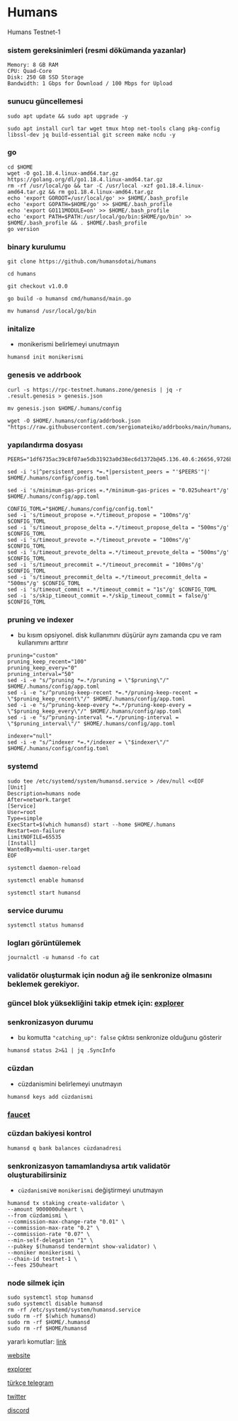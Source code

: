 # Humans
Humans Testnet-1
### sistem gereksinimleri (resmi dökümanda yazanlar)
```
Memory: 8 GB RAM
CPU: Quad-Core
Disk: 250 GB SSD Storage
Bandwidth: 1 Gbps for Download / 100 Mbps for Upload
```
### sunucu güncellemesi
```
sudo apt update && sudo apt upgrade -y
```

```
sudo apt install curl tar wget tmux htop net-tools clang pkg-config libssl-dev jq build-essential git screen make ncdu -y
```
### go
```
cd $HOME
wget -O go1.18.4.linux-amd64.tar.gz https://golang.org/dl/go1.18.4.linux-amd64.tar.gz
rm -rf /usr/local/go && tar -C /usr/local -xzf go1.18.4.linux-amd64.tar.gz && rm go1.18.4.linux-amd64.tar.gz
echo 'export GOROOT=/usr/local/go' >> $HOME/.bash_profile
echo 'export GOPATH=$HOME/go' >> $HOME/.bash_profile
echo 'export GO111MODULE=on' >> $HOME/.bash_profile
echo 'export PATH=$PATH:/usr/local/go/bin:$HOME/go/bin' >> $HOME/.bash_profile && . $HOME/.bash_profile
go version
```
### binary kurulumu
```
git clone https://github.com/humansdotai/humans
```
```
cd humans
```
```
git checkout v1.0.0
```
```
go build -o humansd cmd/humansd/main.go
```
```
mv humansd /usr/local/go/bin
```
### initalize
* monikerismi belirlemeyi unutmayın
```
humansd init monikerismi
```





### genesis ve addrbook
```
curl -s https://rpc-testnet.humans.zone/genesis | jq -r .result.genesis > genesis.json
```
```
mv genesis.json $HOME/.humans/config
```
```
wget -O $HOME/.humans/config/addrbook.json "https://raw.githubusercontent.com/sergiomateiko/addrbooks/main/humans/addrbook.json"
```
### yapılandırma dosyası
```
PEERS="1df6735ac39c8f07ae5db31923a0d38ec6d1372b@45.136.40.6:26656,9726b7ba17ee87006055a9b7a45293bfd7b7f0fc@45.136.40.16:26656,6e84cde074d4af8a9df59d125db3bf8d6722a787@45.136.40.18:26656,eda3e2255f3c88f97673d61d6f37b243de34e9d9@45.136.40.13:26656,4de8c8acccecc8e0bed4a218c2ef235ab68b5cf2@45.136.40.12:26656"
```
```
sed -i 's|^persistent_peers *=.*|persistent_peers = "'$PEERS'"|' $HOME/.humans/config/config.toml
```
```
sed -i 's/minimum-gas-prices =.*/minimum-gas-prices = "0.025uheart"/g' $HOME/.humans/config/app.toml
```
```
CONFIG_TOML="$HOME/.humans/config/config.toml"
sed -i 's/timeout_propose =.*/timeout_propose = "100ms"/g' $CONFIG_TOML
sed -i 's/timeout_propose_delta =.*/timeout_propose_delta = "500ms"/g' $CONFIG_TOML
sed -i 's/timeout_prevote =.*/timeout_prevote = "100ms"/g' $CONFIG_TOML
sed -i 's/timeout_prevote_delta =.*/timeout_prevote_delta = "500ms"/g' $CONFIG_TOML
sed -i 's/timeout_precommit =.*/timeout_precommit = "100ms"/g' $CONFIG_TOML
sed -i 's/timeout_precommit_delta =.*/timeout_precommit_delta = "500ms"/g' $CONFIG_TOML
sed -i 's/timeout_commit =.*/timeout_commit = "1s"/g' $CONFIG_TOML
sed -i 's/skip_timeout_commit =.*/skip_timeout_commit = false/g' $CONFIG_TOML
```
### pruning ve indexer
* bu kısım opsiyonel. disk kullanımını düşürür aynı zamanda cpu ve ram kullanımını arttırır
```
pruning="custom"
pruning_keep_recent="100"
pruning_keep_every="0"
pruning_interval="50"
sed -i -e "s/^pruning *=.*/pruning = \"$pruning\"/" $HOME/.humans/config/app.toml
sed -i -e "s/^pruning-keep-recent *=.*/pruning-keep-recent = \"$pruning_keep_recent\"/" $HOME/.humans/config/app.toml
sed -i -e "s/^pruning-keep-every *=.*/pruning-keep-every = \"$pruning_keep_every\"/" $HOME/.humans/config/app.toml
sed -i -e "s/^pruning-interval *=.*/pruning-interval = \"$pruning_interval\"/" $HOME/.humans/config/app.toml
```
```
indexer="null"
sed -i -e "s/^indexer *=.*/indexer = \"$indexer\"/" $HOME/.humans/config/config.toml
```







### systemd
```
sudo tee /etc/systemd/system/humansd.service > /dev/null <<EOF
[Unit]
Description=humans node
After=network.target
[Service]
User=root
Type=simple
ExecStart=$(which humansd) start --home $HOME/.humans
Restart=on-failure
LimitNOFILE=65535
[Install]
WantedBy=multi-user.target
EOF
```
```
systemctl daemon-reload
```
```
systemctl enable humansd
```
```
systemctl start humansd
```
### service durumu
```
systemctl status humansd
```
### logları görüntülemek
```
journalctl -u humansd -fo cat
```
### validatör oluşturmak için nodun ağ ile senkronize olmasını beklemek gerekiyor.
### güncel blok yüksekliğini takip etmek için: [explorer](https://explorer.humans.zone/humans-testnet)
### senkronizasyon durumu
* bu komutta `"catching_up": false` çıktısı senkronize olduğunu gösterir
```
humansd status 2>&1 | jq .SyncInfo
```
### cüzdan
* cüzdanismini belirlemeyi unutmayın
```
humansd keys add cüzdanismi
```
### [faucet](https://discord.gg/humansdotai)
### cüzdan bakiyesi kontrol
```
humansd q bank balances cüzdanadresi
```
### senkronizasyon tamamlandıysa artık validatör oluşturabilirsiniz
* `cüzdanismi`ve `monikerismi` değiştirmeyi unutmayın
```
humansd tx staking create-validator \
--amount 9000000uheart \
--from cüzdamismi \
--commission-max-change-rate "0.01" \
--commission-max-rate "0.2" \
--commission-rate "0.07" \
--min-self-delegation "1" \
--pubkey $(humansd tendermint show-validator) \
--moniker monikerismi \
--chain-id testnet-1 \
--fees 250uheart
```








### node silmek için
```
sudo systemctl stop humansd
sudo systemctl disable humansd
rm -rf /etc/systemd/system/humansd.service
sudo rm -rf $(which humansd)
sudo rm -rf $HOME/.humansd
sudo rm -rf $HOME/humansd
```








yararlı komutlar: [link](https://forum.rues.info/index.php?threads/cosmos-aglarinda-kullanilan-ortak-komutlar.2540/) 

[website](https://humans.ai/)

[explorer](https://explorer.humans.zone/humans-testnet)

[türkçe telegram](https://t.me/+FgDavVRUXTgzNzc0)

[twitter](https://twitter.com/humansdotai)

[discord](https://discord.gg/humansdotai)














































